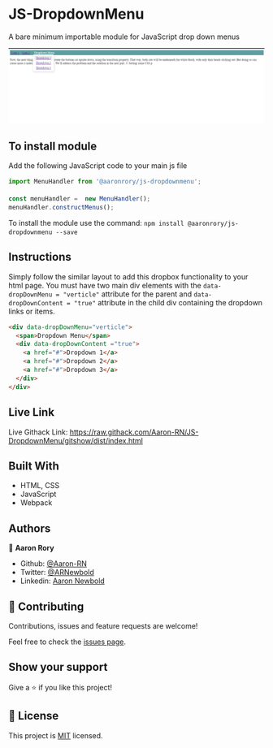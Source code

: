 # JS-DropdownMenu
A bare minimum importable module for JavaScript drop down menus

![screenshot](./screenshot.png)

## To install module

Add the following JavaScript code to your main js file
```JavaScript
import MenuHandler from '@aaronrory/js-dropdownmenu';

const menuHandler =  new MenuHandler();
menuHandler.constructMenus();
```
To install the module use the command:
```npm install @aaronrory/js-dropdownmenu --save```

## Instructions

Simply follow the similar layout to add this dropbox functionality to your html page.
You must have two main div elements with the ``` data-dropDownMenu = "verticle" ``` attribute for the parent and
``` data-dropDownContent = "true" ``` attribute in the child div containing the dropdown links or items.

```html
<div data-dropDownMenu="verticle">
  <span>Dropdown Menu</span>
  <div data-dropDownContent ="true">
    <a href="#">Dropdown 1</a>
    <a href="#">Dropdown 2</a>
    <a href="#">Dropdown 3</a>
  </div>
</div>
```

## Live Link
Live Githack Link: https://raw.githack.com/Aaron-RN/JS-DropdownMenu/gitshow/dist/index.html

## Built With

- HTML, CSS
- JavaScript
- Webpack

## Authors

👤 **Aaron Rory**

- Github: [@Aaron-RN](https://github.com/Aaron-RN)
- Twitter: [@ARNewbold](https://twitter.com/ARNewbold)
- Linkedin: [Aaron Newbold](https://www.linkedin.com/in/aaron-newbold-1b9233187/)

## 🤝 Contributing

Contributions, issues and feature requests are welcome!

Feel free to check the [issues page](issues/).

## Show your support

Give a ⭐️ if you like this project!

## 📝 License

This project is [MIT](lic.url) licensed.
